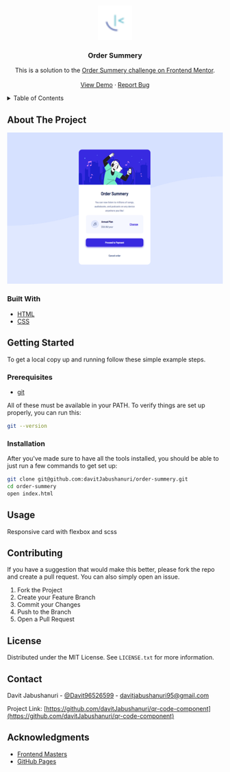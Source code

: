 <!-- PROJECT LOGO -->
<div align="center">
  <a href="frontendmentor.io">
    <img src="./images/favicon-32x32.png" alt="Logo" width="80" height="80">
  </a>

  <h3 align="center">Order Summery</h3>
  <p align="center">
    This is a solution to the <a href='https://www.frontendmentor.io/challenges/order-summary-component-QlPmajDUj/hub/order-summary-component-ZHiBKaszO'>Order Summery challenge on Frontend Mentor</a>.
    <br />
    <br />
    <a href="https://davitjabushanuri.github.io/order-summery/">View Demo</a>
    ·
    <a href="https://github.com/davitJabushanuri/qr-code-component/issues">Report Bug</a>
  </p>
</div>

<!-- TABLE OF CONTENTS -->
<details>
  <summary>Table of Contents</summary>
  <ol>
    <li>
      <a href="#about-the-project">About The Project</a>
      <ul>
        <li><a href="#built-with">Built With</a></li>
      </ul>
    </li>
    <li>
      <a href="#getting-started">Getting Started</a>
      <ul>
        <li><a href="#prerequisites">Prerequisites</a></li>
        <li><a href="#installation">Installation</a></li>
      </ul>
    </li>
    <li><a href="#usage">Usage</a></li>
    <li><a href="#contributing">Contributing</a></li>
    <li><a href="#license">License</a></li>
    <li><a href="#contact">Contact</a></li>
    <li><a href="#acknowledgments">Acknowledgments</a></li>
  </ol>
</details>

<!-- ABOUT THE PROJECT -->

## About The Project

[![Product Name Screen Shot][product-screenshot]](https://davitjabushanuri.github.io/order-summery/)

### Built With

- [HTML](https://html.com)
- [CSS](https://www.w3.org/Style/CSS/Overview.en.html)

<!-- GETTING STARTED -->

## Getting Started

To get a local copy up and running follow these simple example steps.

### Prerequisites

- [git](https://git-scm.com/downloads)

All of these must be available in your PATH. To verify things are set up properly, you can run this:

```sh
git --version
```

### Installation

After you've made sure to have all the tools installed, you should be able to just run a few commands to get set up:

```sh
git clone git@github.com:davitJabushanuri/order-summery.git
cd order-summery
open index.html
```

<!-- USAGE EXAMPLES -->

## Usage

Responsive card with flexbox and scss

<!-- CONTRIBUTING -->

## Contributing

If you have a suggestion that would make this better, please fork the repo and create a pull request. You can also simply open an issue.

1. Fork the Project
2. Create your Feature Branch
3. Commit your Changes
4. Push to the Branch
5. Open a Pull Request

<!-- LICENSE -->

## License

Distributed under the MIT License. See `LICENSE.txt` for more information.

<!-- CONTACT -->

## Contact

Davit Jabushanuri - [@Davit96526599](https://twitter.com/Davit96526599) - davitjabushanuri95@gmail.com

Project Link: [https://github.com/davitJabushanuri/qr-code-component](https://github.com/davitJabushanuri/qr-code-component)

<!-- ACKNOWLEDGMENTS -->

## Acknowledgments

- [Frontend Masters](https://www.frontendmentor.io/)
- [GitHub Pages](https://pages.github.com)

<!-- MARKDOWN LINKS & IMAGES -->
<!-- https://www.markdownguide.org/basic-syntax/#reference-style-links -->

[product-screenshot]: images/template.png
